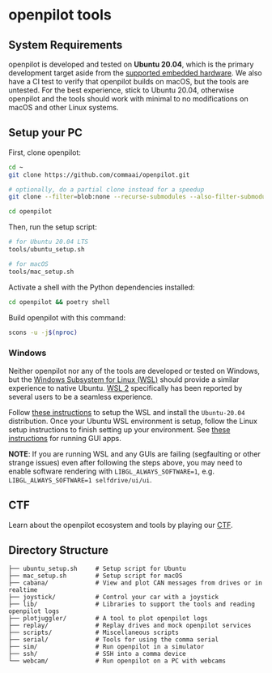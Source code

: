 # openpilot tools

## System Requirements

openpilot is developed and tested on **Ubuntu 20.04**, which is the primary development target aside from the [supported embedded hardware](https://github.com/commaai/openpilot#running-on-a-dedicated-device-in-a-car). We also have a CI test to verify that openpilot builds on macOS, but the tools are untested. For the best experience, stick to Ubuntu 20.04, otherwise openpilot and the tools should work with minimal to no modifications on macOS and other Linux systems.

## Setup your PC

First, clone openpilot:
``` bash
cd ~
git clone https://github.com/commaai/openpilot.git

# optionally, do a partial clone instead for a speedup
git clone --filter=blob:none --recurse-submodules --also-filter-submodules https://github.com/commaai/openpilot.git

cd openpilot
```

Then, run the setup script:

``` bash
# for Ubuntu 20.04 LTS
tools/ubuntu_setup.sh

# for macOS
tools/mac_setup.sh
```

Activate a shell with the Python dependencies installed:

``` bash
cd openpilot && poetry shell
```

Build openpilot with this command:
``` bash
scons -u -j$(nproc)
```

### Windows

Neither openpilot nor any of the tools are developed or tested on Windows, but the [Windows Subsystem for Linux (WSL)](https://docs.microsoft.com/en-us/windows/wsl/about) should provide a similar experience to native Ubuntu. [WSL 2](https://docs.microsoft.com/en-us/windows/wsl/compare-versions) specifically has been reported by several users to be a seamless experience.

Follow [these instructions](https://docs.microsoft.com/en-us/windows/wsl/install) to setup the WSL and install the `Ubuntu-20.04` distribution. Once your Ubuntu WSL environment is setup, follow the Linux setup instructions to finish setting up your environment. See [these instructions](https://learn.microsoft.com/en-us/windows/wsl/tutorials/gui-apps) for running GUI apps.

**NOTE**: If you are running WSL and any GUIs are failing (segfaulting or other strange issues) even after following the steps above, you may need to enable software rendering with `LIBGL_ALWAYS_SOFTWARE=1`, e.g. `LIBGL_ALWAYS_SOFTWARE=1 selfdrive/ui/ui`.

## CTF
Learn about the openpilot ecosystem and tools by playing our [CTF](/tools/CTF.md).

## Directory Structure

```
├── ubuntu_setup.sh     # Setup script for Ubuntu
├── mac_setup.sh        # Setup script for macOS
├── cabana/             # View and plot CAN messages from drives or in realtime
├── joystick/           # Control your car with a joystick
├── lib/                # Libraries to support the tools and reading openpilot logs
├── plotjuggler/        # A tool to plot openpilot logs
├── replay/             # Replay drives and mock openpilot services
├── scripts/            # Miscellaneous scripts
├── serial/             # Tools for using the comma serial
├── sim/                # Run openpilot in a simulator
├── ssh/                # SSH into a comma device
└── webcam/             # Run openpilot on a PC with webcams
```

